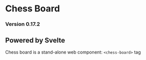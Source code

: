 # Chess Board

### Version 0.17.2
  

## Powered by Svelte

  

Chess board is a stand-alone web component: `<chess-board>` tag
<!--stackedit_data:
eyJoaXN0b3J5IjpbLTEwNDUxMDg4NDgsMTY1MTE0ODE4OF19
-->
